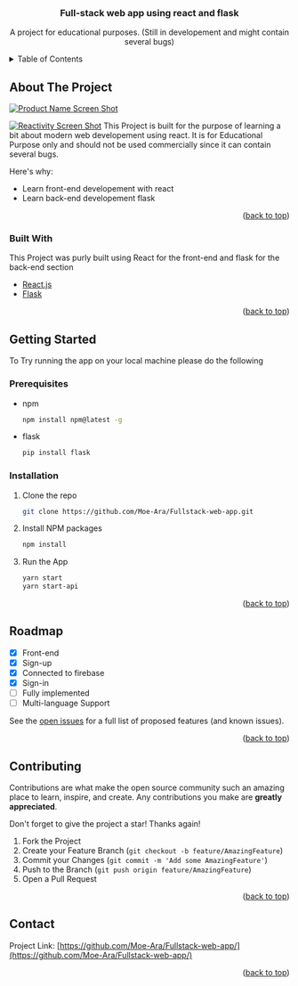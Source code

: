 <div id="top"></div>



<!-- PROJECT LOGO -->
<br />
<div align="center">
  <a href="https://github.com/Moe-Ara/Fullstack-web-app/">
  </a>

  <h3 align="center">Full-stack web app using react and flask</h3>

  <p align="center">
    A project for educational purposes. (Still in developement and might contain several bugs)
    <br />
  </p>
</div>



<!-- TABLE OF CONTENTS -->
<details>
  <summary>Table of Contents</summary>
  <ol>
    <li>
      <a href="#about-the-project">About The Project</a>
      <ul>
        <li><a href="#built-with">Built With</a></li>
      </ul>
    </li>
    <li>
      <a href="#getting-started">Getting Started</a>
      <ul>
        <li><a href="#prerequisites">Prerequisites</a></li>
        <li><a href="#installation">Installation</a></li>
      </ul>
    </li>
    <li><a href="#roadmap">Roadmap</a></li>
    <li><a href="#contact">Contact</a></li>
  </ol>
</details>



<!-- ABOUT THE PROJECT -->
## About The Project

[![Product Name Screen Shot][product-screenshot]](https://github.com/Moe-Ara/Fullstack-web-app/blob/master/public/Images/gif.gif)
<br />

[![Reactivity Screen Shot][product-screenshot2]](https://github.com/Moe-Ara/Fullstack-web-app/blob/master/public/Images/reactivity.gif)
This Project is built for the purpose of learning a bit about modern web developement using react.
It is for Educational Purpose only and should not be used commercially since it can contain several bugs. 

Here's why:
* Learn front-end developement with react
* Learn back-end developement flask


<p align="right">(<a href="#top">back to top</a>)</p>



### Built With


This Project was purly built using React for the front-end and flask for the back-end section

* [React.js](https://reactjs.org/)
* [Flask](https://flask.palletsprojects.com/en/2.1.x/)

<p align="right">(<a href="#top">back to top</a>)</p>



<!-- GETTING STARTED -->
## Getting Started

To Try running the app on your local machine please do the following

### Prerequisites

* npm
  ```sh
  npm install npm@latest -g
  ```
* flask
  ```sh
  pip install flask
  ```
### Installation

1. Clone the repo
   ```sh
   git clone https://github.com/Moe-Ara/Fullstack-web-app.git
   ```
2. Install NPM packages
   ```sh
   npm install
   ```
3. Run the App
   ```sh
   yarn start
   yarn start-api
   ```

<p align="right">(<a href="#top">back to top</a>)</p>

<!-- ROADMAP -->
## Roadmap

- [x] Front-end
- [x] Sign-up
- [x] Connected to firebase
- [x] Sign-in 
- [ ] Fully implemented
- [ ] Multi-language Support

See the [open issues](https://github.com/Moe-Ara/Fullstack-web-app/issues) for a full list of proposed features (and known issues).

<p align="right">(<a href="#top">back to top</a>)</p>



<!-- CONTRIBUTING -->
## Contributing

Contributions are what make the open source community such an amazing place to learn, inspire, and create. Any contributions you make are **greatly appreciated**.

Don't forget to give the project a star! Thanks again!

1. Fork the Project
2. Create your Feature Branch (`git checkout -b feature/AmazingFeature`)
3. Commit your Changes (`git commit -m 'Add some AmazingFeature'`)
4. Push to the Branch (`git push origin feature/AmazingFeature`)
5. Open a Pull Request

<p align="right">(<a href="#top">back to top</a>)</p>


<!-- CONTACT -->
## Contact

Project Link: [https://github.com/Moe-Ara/Fullstack-web-app/](https://github.com/Moe-Ara/Fullstack-web-app/)

<p align="right">(<a href="#top">back to top</a>)</p>



<!-- MARKDOWN LINKS & IMAGES -->
<!-- https://www.markdownguide.org/basic-syntax/#reference-style-links -->

[contributors-url]: https://github.com/Moe-Ara/Fullstack-web-app/graphs/contributors
[forks-shield]: https://img.shields.io/github/forks/Moe-Ara/Fullstack-web-app.svg?style=for-the-badge
[forks-url]: https://github.com/Moe-Ara/Fullstack-web-app/network/members
[stars-shield]: https://img.shields.io/github/stars/Moe-Ara/Fullstack-web-app.svg?style=for-the-badge
[stars-url]: https://github.com/Moe-Ara/Fullstack-web-app/stargazers
[issues-shield]: https://img.shields.io/github/issues/Moe-Ara/Fullstack-web-app.svg?style=for-the-badge
[issues-url]: https://github.com/Moe-Ara/Fullstack-web-app/issues
[linkedin-shield]: https://img.shields.io/badge/-LinkedIn-black.svg?style=for-the-badge&logo=linkedin&colorB=555
[linkedin-url]: https://www.linkedin.com/in/mohamad-arabi-a91773215/
[product-screenshot]: https://github.com/Moe-Ara/Fullstack-web-app/blob/master/public/Images/gif.gif
[product-screenshot2]: https://github.com/Moe-Ara/Fullstack-web-app/blob/master/public/Images/gif.gif
